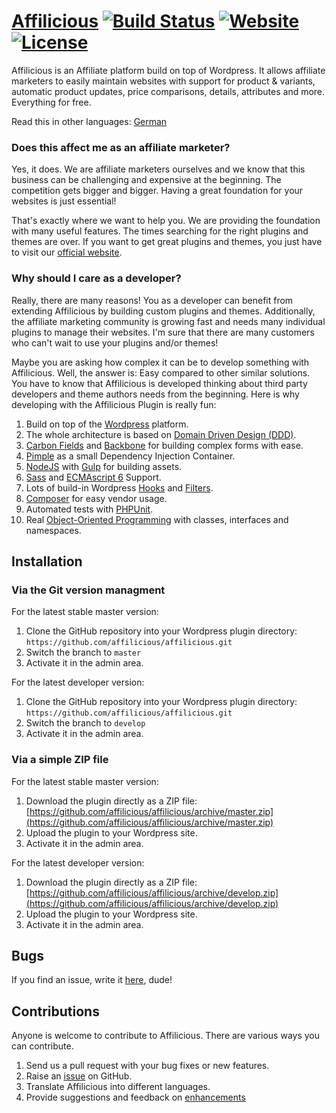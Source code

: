# [Affilicious](https://affilicioustheme.de) [![Build Status](https://travis-ci.org/affilicious/affilicious.svg?branch=master)](https://travis-ci.org/affilicious/affilicious) [![Website](https://img.shields.io/website-up-down-green-red/http/shields.io.svg)](https://affilicioustheme.de) [![License](https://img.shields.io/badge/license-GPL--2.0%2B-red.svg)](https://github.com/affilicious/affilicious/blob/master/LICENSE) #
Affilicious is an Affiliate platform build on top of Wordpress. It allows affiliate marketers to easily maintain websites with support for
product & variants, automatic product updates, price comparisons, details, attributes and more. Everything for free.

Read this in other languages: [German](README.de.md)

### Does this affect me as an affiliate marketer? ###
Yes, it does. We are affiliate marketers ourselves and we know that this business can be challenging and expensive at the beginning.
The competition gets bigger and bigger. Having a great foundation for your websites is just essential!

That's exactly where we want to help you. We are providing the foundation with many useful features. The times searching for the 
right plugins and themes are over. If you want to get great plugins and themes, you just have to visit our [official website](https://affilicioustheme.de).

### Why should I care as a developer? ###
Really, there are many reasons! You as a developer can benefit from extending Affilicious by building custom plugins and themes. 
Additionally, the affiliate marketing community is growing fast and needs many individual plugins to manage their websites. I'm sure that there are 
many customers who can't wait to use your plugins and/or themes!

Maybe you are asking how complex it can be to develop something with Affilicious. Well, the answer is: Easy compared to other similar solutions.
You have to know that Affilicious is developed thinking about third party developers and theme authors needs from the beginning.
Here is why developing with the Affilicious Plugin is really fun:

1. Build on top of the [Wordpress](https://wordpress.com) platform.
2. The whole architecture is based on [Domain Driven Design (DDD)](https://de.wikipedia.org/wiki/Domain-driven_Design).
3. [Carbon Fields](https://carbonfields.net) and [Backbone](http://backbonejs.org) for building complex forms with ease.
4. [Pimple](http://pimple.sensiolabs.org) as a small Dependency Injection Container.
5. [NodeJS](https://nodejs.org) with [Gulp](http://gulpjs.com) for building assets.
6. [Sass](http://sass-lang.com) and [ECMAscript 6](https://babeljs.io/docs/learn-es2015/) Support.
7. Lots of build-in Wordpress [Hooks](https://codex.wordpress.org/Plugin_API/Hooks) and [Filters](https://codex.wordpress.org/Plugin_API/Filter_Reference).
8. [Composer](https://getcomposer.org) for easy vendor usage. 
9. Automated tests with [PHPUnit](https://phpunit.de).
10. Real [Object-Oriented Programming](https://en.wikipedia.org/wiki/Object-oriented_programming) with classes, interfaces and namespaces.
 
## Installation ##
### Via the Git version managment ###
For the latest stable master version:

1. Clone the GitHub repository into your Wordpress plugin directory: `https://github.com/affilicious/affilicious.git`
2. Switch the branch to `master`
3. Activate it in the admin area.

For the latest developer version:

1. Clone the GitHub repository into your Wordpress plugin directory: `https://github.com/affilicious/affilicious.git`
2. Switch the branch to `develop`
3. Activate it in the admin area.

### Via a simple ZIP file ###
For the latest stable master version:

1. Download the plugin directly as a ZIP file: [https://github.com/affilicious/affilicious/archive/master.zip](https://github.com/affilicious/affilicious/archive/master.zip)
2. Upload the plugin to your Wordpress site.
3. Activate it in the admin area.

For the latest developer version:

1. Download the plugin directly as a ZIP file: [https://github.com/affilicious/affilicious/archive/develop.zip](https://github.com/affilicious/affilicious/archive/develop.zip)
2. Upload the plugin to your Wordpress site.
3. Activate it in the admin area.

## Bugs ##
If you find an issue, write it [here](https://github.com/affilicious/affilicious/issues?state=open), dude!

## Contributions ##
Anyone is welcome to contribute to Affilicious. There are various ways you can contribute.

1. Send us a pull request with your bug fixes or new features.
2. Raise an [issue](https://github.com/affilicious/affilicious/issues) on GitHub.
3. Translate Affilicious into different languages.
4. Provide suggestions and feedback on [enhancements](https://github.com/affilicious/affilicious/issues?direction=desc&labels=Enhancement&page=1&sort=created&state=open)
